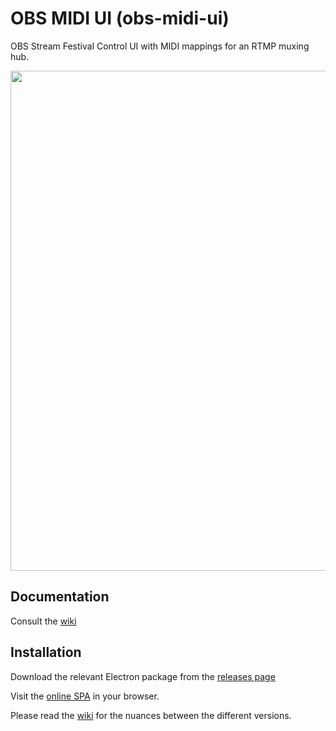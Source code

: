 # OBS MIDI UI (obs-midi-ui)

OBS Stream Festival Control UI with MIDI mappings for an RTMP muxing hub.

<img src="https://i.imgur.com/MSn9Dhv.png" width="800">

## Documentation

Consult the [wiki](https://github.com/jmkao/obs-midi-ui/wiki)

## Installation

Download the relevant Electron package from the [releases page](https://github.com/jmkao/obs-midi-ui/releases)

Visit the [online SPA](https://aniclover.com/obs-html-control/) in your browser.

Please read the [wiki](https://github.com/jmkao/obs-midi-ui/wiki) for the nuances between the different versions.

